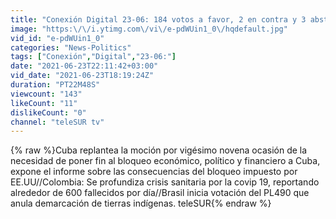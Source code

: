 ```yaml
---
title: "Conexión Digital 23-06: 184 votos a favor, 2 en contra y 3 abstenciones: Cuba vs Bloqueo"
image: "https:\/\/i.ytimg.com\/vi\/e-pdWUin1_0\/hqdefault.jpg"
vid_id: "e-pdWUin1_0"
categories: "News-Politics"
tags: ["Conexión","Digital","23-06:"]
date: "2021-06-23T22:11:42+03:00"
vid_date: "2021-06-23T18:19:24Z"
duration: "PT22M48S"
viewcount: "143"
likeCount: "11"
dislikeCount: "0"
channel: "teleSUR tv"
---
```

{% raw %}Cuba replantea la moción por vigésimo novena ocasión de la necesidad de poner fin al bloqueo económico, político y financiero a Cuba, expone el informe sobre las consecuencias del bloqueo impuesto por EE.UU//Colombia: Se profundiza crisis sanitaria por la covip 19, reportando alrededor de 600 fallecidos por día//Brasil inicia votación del PL490 que anula demarcación de tierras indígenas. teleSUR{% endraw %}
